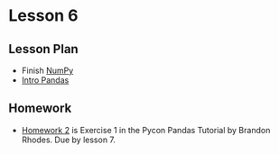 # Lesson 6

## Lesson Plan

- Finish [NumPy][1]
- [Intro Pandas][2]

## Homework

- [Homework 2](https://github.com/ga-students/DAT-DC-12/blob/master/homework/homework2.ipynb) is Exercise 1 in the Pycon Pandas Tutorial by Brandon Rhodes. Due by lesson 7.

[1]: ../notebooks/intro-numpy.ipynb
[2]: ../notebooks/intro-pandas.ipynb